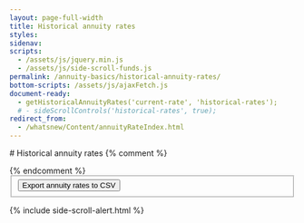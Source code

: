 ```yaml
---
layout: page-full-width
title: Historical annuity rates
styles:
sidenav:
scripts:
  - /assets/js/jquery.min.js
  - /assets/js/side-scroll-funds.js
permalink: /annuity-basics/historical-annuity-rates/
bottom-scripts: /assets/js/ajaxFetch.js
document-ready:
  - getHistoricalAnnuityRates('current-rate', 'historical-rates');
  # - sideScrollControls('historical-rates', true);
redirect_from:
  - /whatsnew/Content/annuityRateIndex.html
---
```


<div class="usa-grid centered" markdown="1">
# Historical annuity rates
{% comment %}<p id='current-rate' class="current-rate"></p>{% endcomment %}
<form class="share-price-date-range" action="javascript:void(0);">
<fieldset>
<button class="usa-button" onClick='doDownloadAnnuityRates("CSV");'>
  Export annuity rates to CSV <i class="fal fa-file-export"></i></button>
</fieldset>
</form>
</div>

<!-- STATIC TABLE -->
<section id="historical-rates-section">
<div class="table-side-scroll">
  {% include side-scroll-alert.html %}
  <div id="historical-rates-table" class="table-side-scroll"></div>
</div>
</section>

<!-- CONTENT END -->
